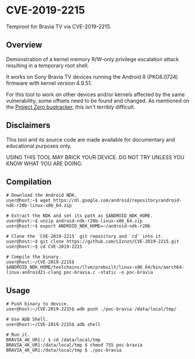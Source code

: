 # CVE-2019-2215
Temproot for Bravia TV via CVE-2019-2215.

## Overview
Demonstration of a kernel memory R/W-only privilege escalation attack resulting in a temporary root shell.

It works on Sony Bravia TV devices running the Android 8 (PKG6.0724) firmware with kernel version 4.9.51.

For this tool to work on other devices and/or kernels affected by the same vulnerability, some offsets need to be found and changed. As mentioned on the [Project Zero bugtracker](https://bugs.chromium.org/p/project-zero/issues/detail?id=1942), this isn't terribly difficult.

## Disclaimers
This tool and its source code are made available for documentary and educational purposes only.

USING THIS TOOL MAY BRICK YOUR DEVICE. DO NOT TRY UNLESS YOU KNOW WHAT YOU ARE DOING.

## Compilation

```console
# Download the Android NDK.
user@host:~$ wget https://dl.google.com/android/repository/android-ndk-r20b-linux-x86_64.zip

# Extract the NDK and set its path as $ANDROID_NDK_HOME.
user@host:~$ unzip android-ndk-r20b-linux-x86_64.zip
user@host:~$ export ANDROID_NDK_HOME=~/android-ndk-r20b

# Clone the `CVE-2019-2215` git repository and `cd` into it.
user@host:~$ git clone https://github.com/LIznzn/CVE-2019-2215.git
user@host:~$ cd CVE-2019-2215

# Compile the binary.
user@host:~/CVE-2019-2215$ $ANDROID_NDK_HOME/toolchains/llvm/prebuilt/linux-x86_64/bin/aarch64-linux-android21-clang poc-bravia.c -static -o poc-bravia

```

## Usage

```console
# Push binary to device.
user@host:~/CVE-2019-2215$ adb push ./poc-bravia /data/local/tmp/

# Use ADB Shell.
user@host:~/CVE-2019-2215$ adb shell

# Run it.
BRAVIA_4K_UR1:/ $ cd /data/local/tmp
BRAVIA_4K_UR1:/data/local/tmp $ chmod 755 poc-bravia
BRAVIA_4K_UR1:/data/local/tmp $ ./poc-bravia

```
